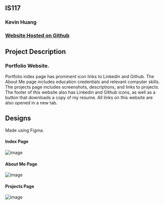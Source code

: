 ## IS117
### Kevin Huang

### [Website Hosted on Github](https://k3vinhu4ng.github.io/Portfolio/)

## Project Description
### Portfolio Website.
Portfolio index page has prominent icon links to Linkedin and Github. The About Me page includes education credentials and relevant computer skills. The projects page includes screenshots, descriptions, and links to projects. The footer of this website also has Linkedin and Github icons, as well as a button that downloads a copy of my resume. All links on this website are also opened in a new tab. 

## Designs
Made using Figma.

#### Index Page
![image](https://user-images.githubusercontent.com/77855188/117562118-95223100-b06a-11eb-81f7-30f9fc5ed946.png)

#### About Me Page
![image](https://user-images.githubusercontent.com/77855188/117562147-c3077580-b06a-11eb-9d5e-e3e3c6844f09.png)


#### Projects Page
![image](https://user-images.githubusercontent.com/77855188/117562157-d1ee2800-b06a-11eb-9566-dcb1662eb7a6.png)



